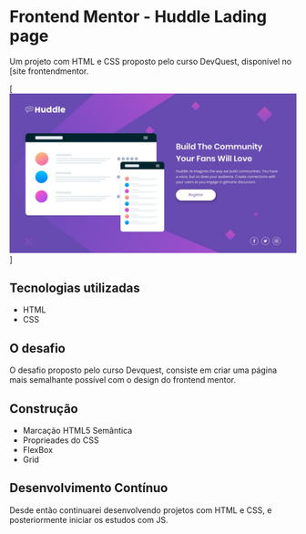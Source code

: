 # Frontend Mentor - Huddle Lading page
Um projeto com HTML e CSS proposto pelo curso DevQuest, disponível no [site frontendmentor.

[<img src="./src/design/desktop-design.jpg">]

## Tecnologias utilizadas
- HTML
- CSS

## O desafio
O desafio proposto pelo curso Devquest, consiste em criar uma página mais semalhante possível com o design do frontend mentor.

## Construção
- Marcação HTML5 Semântica
- Proprieades do CSS
- FlexBox
- Grid 

## Desenvolvimento Contínuo 
Desde então continuarei desenvolvendo projetos com HTML e CSS, e posteriormente iniciar os estudos com JS.